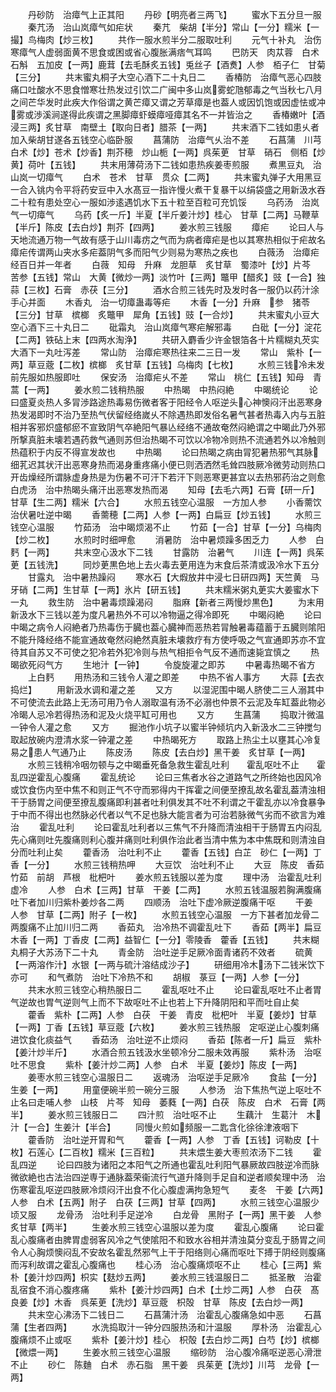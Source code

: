 <!-- { "loadSidebar": true } -->
　　丹砂防　治瘴气上正其阳
　　丹砂【明亮者三两飞】
　　蜜水下五分旦一服
　　秦芁汤　治山岚瘴气如疟状
　　秦芁　柴胡【半分】常山【一分】糯米【一撮】鸟梅肉【炒三枚】
　　共作一服水煎半分二服取吐利
　　元气十补丸　治伤寒瘴气人虚弱面黄不思食或困或省心腹胀满痞气耳鸣
　　巴防天　肉苁蓉　白术　石斛　五加皮【一两】鹿茸【去毛酥炙五钱】兎丝子【酒煑】人参　栢子仁　甘菊【三分】
　　共末蜜丸桐子大空心酒下二十丸日二
　　香椿防　治瘴气恶心四肢痛口吐酸水不思食憎寒壮热发过引饮二广闽中多山岚雾蛇虺郁毒之气当秋七八月之间芒华发时此疾大作俗谓之黄芒瘴又谓之芳草瘴是也葢人或因饥饱或因虚怯或冲雾或渉溪涧遂得此疾谓之黑脚瘴虾蟆瘴哑瘴其名不一并皆治之
　　香椿嫩叶【酒浸三两】炙甘草　南壁土【取向日者】腊茶【一两】
　　共末酒下二钱如患乆者加入柴胡甘遂各五钱空心临卧服
　　菖蒲防　治瘴气乆治不差
　　石菖蒲　川芎　白术【炒】苍术【炒香】荆芥穂　炒山栀【一两】呉茱茰　甘草　硝石　侧栢【炒黄】荷叶【五钱】
　　共末用薄荷汤下二钱如患热疾姜枣煎服
　　煮黒豆丸　治山岚一切瘴气
　　白术　苍术　甘草　贯众【二两】
　　共末蜜丸弹子大用黑豆一合入铫内令平将药安豆中入水髙豆一指许慢火煮干复暴干以绢袋盛之用新汲水吞二十粒有患处空心一服如渉逺遇饥水下五十粒至百粒可充饥馁
　　乌药汤　治岚气一切瘴气
　　乌药【炙一斤】半夏【半斤姜汁炒】桂心　甘草【二两】马鞭草【半斤】陈皮【去白炒】荆芥【四两】
　　姜水煎三钱服
　　瘴疟
　　论曰人与天地流通万物一气故有感于山川毒疠之气而为病者瘴疟是也以其寒热相似于疟故名瘴疟传谓两山夹水多疟葢阴气多而阳气少则易为寒热之疾也
　　白薇汤　治瘴疟经百日并一年者
　　白薇　知母　升麻　龙胆草　炙甘草　蜀漆叶【炒】片芩　苦参【五钱】常山　大黄【微炒一两】淡竹叶【三两】鼈甲【醋炙】豉【一合】独蒜【三枚】石膏　赤茯【三分】
　　酒水合煎三钱先时及发时各一服仍以药汁涂手心并面
　　木香丸　治一切瘴蛊毒等疟
　　木香【一分】升麻　参　猪苓【三分】甘草　槟榔　炙鼈甲　犀角【五钱】豉【一合炒】
　　共末蜜丸小豆大空心酒下三十丸日二
　　砒霜丸　治山岚瘴气寒疟解邪毒
　　白砒【一分】淀花【二两】铁砧上末【四两水淘浄】
　　共研入麝香少许金银箔各十片糯糊丸芡实大酒下一丸吐泻差
　　常山防　治瘴疟寒热往来二三日一发
　　常山　紫朴【一两】草豆蔲【二枚】槟榔　炙甘草【五钱】乌梅肉【七枚】
　　水煎三钱冷未发前先服如热服即吐
　　保安汤　治瘴疟乆不差
　　常山　桃仁【五钱】知母　青蒿【一两】
　　姜水煎二钱稍热服
　　中热暍　中热闷絶
　　中暍统论
　　论曰盛夏炎热人多冐渉路途热毒易伤微者客于阳经令人呕逆头心神懊闷汗出恶寒身热发渴即时不治乃至热气伏留经络嵗乆不除遇热即发俗名暑气甚者热毒入内与五脏相并客邪炽盛郁瘀不宣致阴气卒絶阳气暴亾经络不通故奄然闷絶谓之中暍此乃外邪所撃真脏未壊若遇药救气通则苏但治热暍不可饮以冷物冷则热不流通若外以冷触则热蕴积于内反不得宣发故也
　　中热暍
　　论曰热暍之病由冐犯暑热邪气其脉细芤迟其状汗出恶寒身热而渴身重疼痛小便已则洒洒然毛耸四肢厥冷微劳动则热口开齿燥经所谓脉虚身热是为伤暑不可汗下若汗下则恶寒更甚宜以去热邪药治之则愈白虎汤　治中热暍头痛汗出恶寒发热而渴
　　知母【去毛六两】石膏【研一斤】甘草【生二两】糯米【六合】
　　水煎五钱空心温服　一方加人参
　　小香薷饮　治伏暑吐逆中暍
　　香薷穂【二两】人参【一两】白扁豆【炒五钱】
　　水煎三钱空心温服
　　竹茹汤　治中暍烦渴不止
　　竹茹【一合】甘草【一分】乌梅肉【炒二枚】
　　水煎时时细呷愈
　　消暑防　治中暑烦躁多困乏力
　　人参　白麫【一两】
　　共末空心汲水下二钱
　　甘露防　治暑气
　　川连【一两】呉茱茰【五钱洗】
　　同炒茰黒色地上去火毒去茰用连为末食后茶清或汲冷水下五分
　　甘露丸　治中暑热躁闷
　　寒水石【大煆放井中浸七日研四两】天竺黄　马牙硝【二两】生甘草【一两】氷片【研五钱】
　　共末糯米粥丸茰实大姜蜜水下一丸
　　救生防　治中暑毒烦躁渴闷
　　脂麻【新者三两慢炒黒色】
　　为末用新汲水下三钱以差为度凡暑热外不可以冷物逼之得冷即死
　　中暍闷絶
　　论曰中暍之病令人闷絶者乃热毒伤于臓也葢心臓神而恶热若冐触暑毒蕴蓄于五臓则隂阳不能升降经络不能宣通故奄然闷絶然真脏未壊救疗有方使呼吸之气宣通即苏亦不宜待其自苏又不可使之犯冷若外犯冷则与热气相拒令气反不通而速毙宜慎之
　　热暍欲死闷气方
　　生地汁【一钟】
　　令旋旋灌之即苏
　　中暑毒热暍不省方
　　上白麫
　　用热汤和三钱令人灌之即差
　　中热不省人事方
　　大蒜【去衣捣烂】
　　用新汲水调和灌之差
　　又方
　　以湿泥围中暍人脐使二三人溺其中不可使流去此路上无汤可用乃令人溺取温有汤不必溺也仲景不云泥及车缸葢此物必冷暍人忌冷若得热汤和泥及火烧平缸可用也
　　又方
　　生菖蒲
　　捣取汁微温一钟令人灌之愈
　　又方
　　掘池作小坑子以蜜半钟倾坑内入新汲水二三钟搅匀取起放碗内澄清水浆一钟灌之差
　　中热暍死方
　　取路上热尘土以壅其心冷复易之患人气通乃止
　　陈皮汤
　　陈皮【去白炒】黑干姜　炙甘草【一两】
　　水煎三钱稍冷咽勿顿与之中暍垂死备急救生霍乱吐利　　霍乱呕吐不止　　霍乱四逆霍乱心腹痛
　　霍乱统论
　　论曰三焦者水谷之道路气之所终始也因风冷或饮食伤内至中焦不和则正气不守而邪得内干挥霍之间便至撩乱故名霍乱葢清浊相干于肠胃之间便至撩乱腹痛即利甚者吐利俱发其不吐不利谓之干霍乱亦以冷食暴争于中而不得出也然脉必代者以气不足也脉大能言者为可治若脉微气劣而不欲言为难治
　　霍乱吐利
　　论曰霍乱吐利者以三焦气不升降而清浊相干于肠胃五内闷乱先心痛则吐先腹痛则利心腹并痛则吐利俱作治此者当清中焦为本中焦既和则清浊自分而吐利止矣
　　藿香汤　治吐利不止
　　藿香【五钱】白芷　砂仁【一两】丁香【一分】
　　水煎三钱稍热呷
　　大豆饮　治吐利不止
　　大豆　陈皮　香茹　竹茹　前胡　芦根　枇杷叶
　　姜水煎五钱服以差为度
　　理中汤　治霍乱吐利虚冷
　　人参　白术【三两】甘草　干姜【二两】
　　水煎五钱温服若胸满腹痛吐下者加川归紫朴姜炒各二两
　　四顺汤　治吐下虚冷厥逆腹痛干呕
　　干姜　人参　甘草【二两】附子【一枚】
　　水煎五钱空心温服　一方下甚者加龙骨二两腹痛不止加川归二两
　　香茹丸　治冷热不调霍乱吐下
　　香茹【两半】扁豆　木香【一两】丁香皮【二两】益智仁【一分】零陵香　藿香【五钱】
　　共末糊丸桐子大苏汤下二十丸
　　青金防　治吐逆手足厥冷面青诸药不效者
　　硫黄【一两溶作汁】水银【一两与硫汁溶结成沙子】
　　研细用冷木汤下二钱米饮下亦可
　　和气煮防　治吐下冷热不和
　　胡椒　菉豆【一两】人参【一分】
　　共末水煎三钱空心稍热服日二
　　霍乱呕吐不止
　　论曰霍乱呕吐不止者胃气逆故也胃气逆则气上而不下故呕吐不止也若上下升降阴阳和平而吐自止矣
　　藿香　紫朴【二两】人参　白茯　干姜　青皮　枇杷叶　半夏【姜炒】甘草【一两】丁香【五钱】草豆蔲【六枚】
　　姜水煎三钱热服　定呕逆止心腹刺痛进饮食化痰益气
　　香茹汤　治吐逆不止烦闷
　　香茹【陈者一斤】扁豆　紫朴【姜汁炒半斤】
　　水酒合煎五钱汲水坐顿冷分二服未效再服
　　紫朴汤　治呕吐不思食
　　紫朴【姜汁炒二两】人参　白术　半夏【姜炒】陈皮【一两】
　　姜枣水煎三钱空心温服日二
　　返魂汤　治呕逆手足厥冷
　　食盐【一分】生姜【一两】
　　用童便碗半煎一碗分三服
　　人参汤　治下焦热气逆上呕吐不止名曰走哺人参　山枝　片芩　知母　萎蕤【一两】白茯　陈皮　白术　石膏【两半】
　　姜水煎三钱服日二
　　四汁煎　治吐呕不止
　　生藕汁　生葛汁　木汁【一合】生姜汁【半合】
　　同慢火煎如频服一二匙含化徐徐津液咽下
　　藿香防　治吐逆开胃和气
　　藿香【一两】人参　丁香【五钱】诃勒皮【十枚】石莲心【二百枚】糯米【三百粒】
　　共末煨生姜大枣煎浓汤下二钱
　　霍乱四逆
　　论曰四肢为诸阳之本阳气之所通也霍乱吐利阳气暴厥故四肢逆冷而脉微欲絶也古法治四逆専于通脉葢荣衞流行气道升降则手足自和逆者顺矣理中汤　治伤寒霍乱呕逆四肢厥冷烦闷汗出食不化心腹虚满拘急短气
　　麦冬　干姜【六两】人参　白术【五两】附子　白茯【三两】甘草【四两】
　　水煎三钱空心温服少顷又服
　　龙骨汤　治吐利手足逆冷
　　白龙骨　黑附子【一两】黑干姜　人参　炙甘草【两半】
　　生姜水煎三钱空心温服以差为度
　　霍乱心腹痛
　　论曰霍乱心腹痛者由脾胃虚弱客风冷之气使隂阳不和致水谷相并清浊莫分变乱于肠胃之间令人心胸烦懊闷乱不安故名霍乱然邪气上干于阳络则心痛而呕吐下搏于阴经则腹痛而泻利故谓之霍乱心腹痛也
　　桂心汤　治心腹痛烦呕不止
　　桂心【三两】紫朴【姜汁炒四两】枳实【麸炒五两】
　　姜水煎三钱温服日二
　　抵圣散　治霍乱宿食不消心腹疼痛
　　紫朴【姜汁炒四两】白术【土炒二两】人参　白茯　髙良姜【炒】木香　呉茱茰【洗炒】草豆蔲　枳殻　甘草　陈皮【去白炒一两】
　　共末空心沸汤下二钱日二
　　石菖蒲汁汤　治霍乱心腹痛急如中恶
　　石菖蒲【生者四两】
　　水洗捣取汁一钟分四服热汤和汁温服
　　厚朴汤　治霍乱心腹痛烦不止或呕
　　紫朴【姜汁炒】桂心　枳殻【去白炒二两】白芍【炒】槟榔【微煨一两】
　　生姜水煎三钱空心温服
　　缩砂防　治心腹冷痛呕逆恶心滑泄不止
　　砂仁　陈麯　白术　赤石脂　黑干姜　呉茱茰【洗炒】川芎　龙骨【一两】
